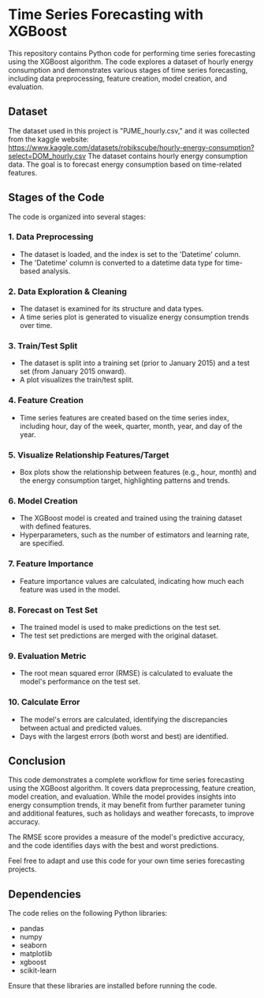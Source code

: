 # Time Series Forecasting with XGBoost

This repository contains Python code for performing time series forecasting using the XGBoost algorithm. The code explores a dataset of hourly energy consumption and demonstrates various stages of time series forecasting, including data preprocessing, feature creation, model creation, and evaluation.

## Dataset

The dataset used in this project is "PJME_hourly.csv," and it was collected from the kaggle website: https://www.kaggle.com/datasets/robikscube/hourly-energy-consumption?select=DOM_hourly.csv 
The dataset contains hourly energy consumption data. The goal is to forecast energy consumption based on time-related features.

## Stages of the Code

The code is organized into several stages:

### 1. Data Preprocessing

- The dataset is loaded, and the index is set to the 'Datetime' column.
- The 'Datetime' column is converted to a datetime data type for time-based analysis.

### 2. Data Exploration & Cleaning

- The dataset is examined for its structure and data types.
- A time series plot is generated to visualize energy consumption trends over time.

### 3. Train/Test Split

- The dataset is split into a training set (prior to January 2015) and a test set (from January 2015 onward).
- A plot visualizes the train/test split.

### 4. Feature Creation

- Time series features are created based on the time series index, including hour, day of the week, quarter, month, year, and day of the year.

### 5. Visualize Relationship Features/Target

- Box plots show the relationship between features (e.g., hour, month) and the energy consumption target, highlighting patterns and trends.

### 6. Model Creation

- The XGBoost model is created and trained using the training dataset with defined features.
- Hyperparameters, such as the number of estimators and learning rate, are specified.

### 7. Feature Importance

- Feature importance values are calculated, indicating how much each feature was used in the model.

### 8. Forecast on Test Set

- The trained model is used to make predictions on the test set.
- The test set predictions are merged with the original dataset.

### 9. Evaluation Metric

- The root mean squared error (RMSE) is calculated to evaluate the model's performance on the test set.

### 10. Calculate Error

- The model's errors are calculated, identifying the discrepancies between actual and predicted values.
- Days with the largest errors (both worst and best) are identified.

## Conclusion

This code demonstrates a complete workflow for time series forecasting using the XGBoost algorithm. It covers data preprocessing, feature creation, model creation, and evaluation. While the model provides insights into energy consumption trends, it may benefit from further parameter tuning and additional features, such as holidays and weather forecasts, to improve accuracy.

The RMSE score provides a measure of the model's predictive accuracy, and the code identifies days with the best and worst predictions.

Feel free to adapt and use this code for your own time series forecasting projects.

## Dependencies

The code relies on the following Python libraries:

- pandas
- numpy
- seaborn
- matplotlib
- xgboost
- scikit-learn

Ensure that these libraries are installed before running the code.

